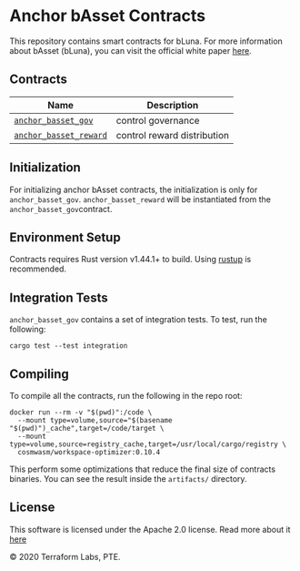 # Anchor bAsset Contracts

This repository contains smart contracts for bLuna. For more information about bAsset (bLuna), you can visit the official white paper [here](https://anchorprotocol.com/docs/The_bAsset_Protocol.pdf).

## Contracts



| Name                                                         | Description                      |
| ------------------------------------------------------------ | -------------------------------- |
| [`anchor_basset_gov`](https://github.com/Anchor-Protocol/anchor-bAsset-contracts/tree/master/contracts/anchor_basset_gov/README.md) | control governance               |
| [`anchor_basset_reward`](https://github.com/Anchor-Protocol/anchor-bAsset-contracts/tree/master/contracts/anchor_basset_reward/README.md) | control reward distribution               |

## Initialization

For initializing anchor bAsset contracts, the initialization is only for `anchor_basset_gov`. `anchor_basset_reward` will be instantiated from the `anchor_basset_gov`contract.

## Environment Setup

Contracts requires Rust version v1.44.1+ to build. Using [rustup](https://rustup.rs/) is recommended.

## Integration Tests
`anchor_basset_gov` contains a set of integration tests. To test, run the following:
 
```
cargo test --test integration
```

## Compiling
To compile all the contracts, run the following in the repo root:
```
docker run --rm -v "$(pwd)":/code \
  --mount type=volume,source="$(basename "$(pwd)")_cache",target=/code/target \
  --mount type=volume,source=registry_cache,target=/usr/local/cargo/registry \
  cosmwasm/workspace-optimizer:0.10.4
```
This perform some optimizations that reduce the final size of contracts binaries. You can see the result inside the `artifacts/` directory.


## License
This software is licensed under the Apache 2.0 license. Read more about it [here](https://github.com/Anchor-Protocol/anchor-bAsset-contracts/blob/master/LICENSE)

© 2020 Terraform Labs, PTE.